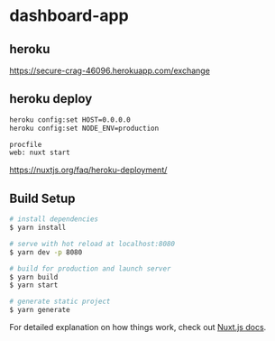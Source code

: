 # dashboard-app


## heroku
https://secure-crag-46096.herokuapp.com/exchange


## heroku deploy
```bash
heroku config:set HOST=0.0.0.0
heroku config:set NODE_ENV=production

procfile
web: nuxt start

```
https://nuxtjs.org/faq/heroku-deployment/

## Build Setup


```bash
# install dependencies
$ yarn install

# serve with hot reload at localhost:8080
$ yarn dev -p 8080

# build for production and launch server
$ yarn build
$ yarn start

# generate static project
$ yarn generate
```

For detailed explanation on how things work, check out [Nuxt.js docs](https://nuxtjs.org).

